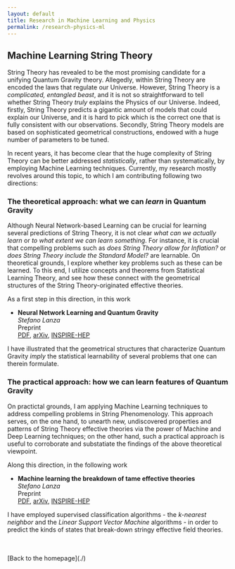 ```yaml
---
layout: default
title: Research in Machine Learning and Physics
permalink: /research-physics-ml
---
```


## Machine Learning String Theory

String Theory has revealed to be the most promising candidate for a unifying Quantum Gravity theory. 
Allegedly, within String Theory are encoded the laws that regulate our Universe. 
However, String Theory is a _complicated, entangled beast_, and it is not so straightforward to tell whether String Theory _truly_ explains the Physics of our Universe.
Indeed, firstly, String Theory predicts a gigantic amount of models that could explain our Universe, and it is hard to pick which is the correct one that is fully consistent with our observations.
Secondly, String Theory models are based on sophisticated geometrical constructions, endowed with a huge number of parameters to be tuned.

In recent years, it has become clear that the huge complexity of String Theory can be better addressed _statistically_, rather than systematically, by employing Machine Learning techniques.
Currently, my research mostly revolves around this topic, to which I am contributing following two directions:



### The theoretical approach: what we can _learn_ in Quantum Gravity

Although Neural Network-based Learning can be crucial for learning several predictions of String Theory, it is not clear _what can we actually learn_ or _to what extent we can learn something_.
For instance, it is crucial that compelling problems such as _does String Theory allow for Inflation?_ or _does String Theory include the Standard Model?_ are learnable.
On theoretical grounds, I explore whether key problems such as these can be learned.
To this end, I utilize concepts and theorems from Statistical Learning Theory, and see how these connect with the geometrical structures of the String Theory-originated effective theories. 

As a first step in this direction, in this work

*   **Neural Network Learning and Quantum Gravity** \
    _Stefano Lanza_ \
    Preprint \
    [PDF](https://arxiv.org/pdf/2403.03245), [arXiv](https://arxiv.org/abs/2403.03245), [INSPIRE-HEP](https://inspirehep.net/literature/2765816)

I have illustrated that the geometrical structures that characterize Quantum Gravity _imply_ the statistical learnability of several problems that one can therein formulate.



### The practical approach: how we can learn features of Quantum Gravity

On practictal grounds, I am applying Machine Learning techniques to address compelling problems in String Phenomenology.
This approach serves, on the one hand, to unearth new, undiscovered properties and patterns of String Theory effective theories via the power of Machine and Deep Learning techniques; on the other hand, such a practical approach is useful to corroborate and substatiate the findings of the above theoretical viewpoint.

Along this direction, in the following work

*   **Machine learning the breakdown of tame effective theories** \
    _Stefano Lanza_ \
    Preprint \
    [PDF](https://arxiv.org/pdf/2311.03437), [arXiv](https://arxiv.org/abs/2311.03437), [INSPIRE-HEP](https://inspirehep.net/literature/2719851)

I have employed supervised classification algorithms - the _k-nearest neighbor_ and the _Linear Support Vector Machine_ algorithms - in order to predict the kinds of states that break-down stringy effective field theories.

<br/>
<br/>
[Back to the homepage](./)
